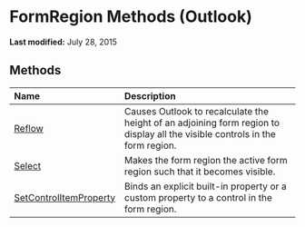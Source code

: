 
# FormRegion Methods (Outlook)

 **Last modified:** July 28, 2015


## Methods



|**Name**|**Description**|
|:-----|:-----|
| [Reflow](06874e99-8cca-2176-52ab-211f672d5783.md)|Causes Outlook to recalculate the height of an adjoining form region to display all the visible controls in the form region.|
| [Select](b0a16d61-6c6f-7eb5-d9e2-7f095fba11cf.md)|Makes the form region the active form region such that it becomes visible.|
| [SetControlItemProperty](da0b3762-e10d-85d1-70bf-94156d21e900.md)|Binds an explicit built-in property or a custom property to a control in the form region.|
